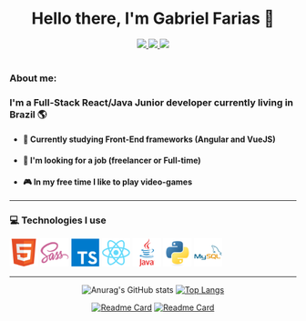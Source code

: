 <div id="header" align="center">
  <h1>
    Hello there, I'm Gabriel Farias 👋</br>
  </h1>
</div>

<div id="badges" align="center">
  <a href="https://www.linkedin.com/in/gafarias/">
    <img src="https://img.shields.io/badge/LinkedIn-blue?logo=linkedin&logoColor=white&style=for-the-badge">
  </a>
  
  <a href="https://www.instagram.com/gafarias._/">
    <img src="https://img.shields.io/badge/Instagram-violet?logo=instagram&logoColor=white&style=for-the-badge">
  </a>
  
  <a href="https://gafariias.github.io/portifolio/">
    <img src="https://img.shields.io/badge/Portfolio-red?style=for-the-badge">
  </a> </br>
  
  <img src="https://komarev.com/ghpvc/?username=Gafariias&style=flat-square&color=red" alt=""/>
</div>

### About me:
### I'm a Full-Stack React/Java Junior developer currently living in Brazil 🌎
- #### 📖 Currently studying Front-End frameworks (Angular and VueJS) 
- #### 🚀 I'm looking for a job (freelancer or Full-time) 
- #### 🎮 In my free time I like to play video-games

--- 

### 💻 Technologies I use

<div id="tecs">
  <img src="https://github.com/devicons/devicon/blob/master/icons/html5/html5-original.svg" width="50">
  <img src="https://github.com/devicons/devicon/blob/master/icons/sass/sass-original.svg" width="50">
  <img src="https://github.com/devicons/devicon/blob/master/icons/typescript/typescript-original.svg" width="50">
  <img src="https://github.com/devicons/devicon/blob/master/icons/react/react-original.svg" width="50">
  <img src="https://github.com/devicons/devicon/blob/master/icons/java/java-original-wordmark.svg" width="50">
  <img src="https://github.com/devicons/devicon/blob/master/icons/python/python-original.svg" width="50">
  <img src="https://github.com/devicons/devicon/blob/master/icons/mysql/mysql-original-wordmark.svg" width="50">
</div>

---

<div id="stats" align="center">

  ![Anurag's GitHub stats](https://github-readme-stats.vercel.app/api?username=Gafariias&show_icons=true&theme=aura_dark&border_color=DC6668) 
  [![Top Langs](https://github-readme-stats.vercel.app/api/top-langs/?username=Gafariias&layout=compact&theme=aura_dark&border_color=DC6668)](https://github.com/anuraghazra/github-readme-stats)

  [![Readme Card](https://github-readme-stats.vercel.app/api/pin/?username=Gafariias&repo=stackx_list_react&theme=aura_dark&border_color=DC6668)](https://github.com/Gafariias/stackx_list_react) 
  [![Readme Card](https://github-readme-stats.vercel.app/api/pin/?username=Gafariias&repo=clone-spotify-web-player&theme=aura_dark&border_color=DC6668)](https://github.com/Gafariias/clone-spotify-web-player)

</div>
